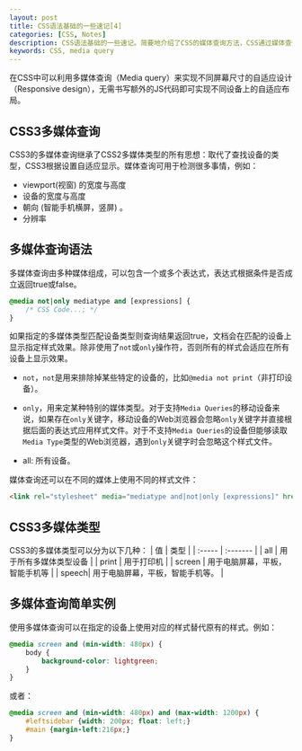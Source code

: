```yaml
---
layout: post
title: CSS语法基础的一些速记[4]
categories: [CSS, Notes]
description: CSS语法基础的一些速记。简要地介绍了CSS的媒体查询方法，CSS通过媒体查询可以实现自适应设计（Responsive Design）。
keywords: CSS, media query
---
```


在CSS中可以利用多媒体查询（Media query）来实现不同屏幕尺寸的自适应设计（Responsive design），无需书写额外的JS代码即可实现不同设备上的自适应布局。

## CSS3多媒体查询 

CSS3的多媒体查询继承了CSS2多媒体类型的所有思想：取代了查找设备的类型，CSS3根据设置自适应显示。媒体查询可用于检测很多事情，例如：

- viewport(视窗) 的宽度与高度
- 设备的宽度与高度
- 朝向 (智能手机横屏，竖屏) 。
- 分辨率

## 多媒体查询语法

多媒体查询由多种媒体组成，可以包含一个或多个表达式，表达式根据条件是否成立返回true或false。

```css
@media not|only mediatype and [expressions] {
    /* CSS Code...; */
}
```

如果指定的多媒体类型匹配设备类型则查询结果返回true，文档会在匹配的设备上显示指定样式效果。除非使用了`not`或`only`操作符，否则所有的样式会适应在所有设备上显示效果。

- `not`，`not`是用来排除掉某些特定的设备的，比如`@media not print`（非打印设备）。

- `only`，用来定某种特别的媒体类型。对于支持`Media Queries`的移动设备来说，如果存在`only`关键字，移动设备的Web浏览器会忽略`only`关键字并直接根据后面的表达式应用样式文件。对于不支持`Media Queries`的设备但能够读取`Media Type`类型的Web浏览器，遇到`only`关键字时会忽略这个样式文件。

- all: 所有设备。

媒体查询还可以在不同的媒体上使用不同的样式文件：

```html
<link rel="stylesheet" media="mediatype and|not|only [expressions]" href="print.css">
```

## CSS3多媒体类型

CSS3的多媒体类型可以分为以下几种：
| 值 | 类型 |
| :----- | :------- |
| all | 用于所有多媒体类型设备 |
| print | 用于打印机 |
| screen | 用于电脑屏幕，平板，智能手机等 |
| speech| 用于电脑屏幕，平板，智能手机等。 |

## 多媒体查询简单实例

使用多媒体查询可以在指定的设备上使用对应的样式替代原有的样式。例如：

```css
@media screen and (min-width: 480px) {
    body {
        background-color: lightgreen;
    }
}
```

或者：

```css
@media screen and (min-width: 480px) and (max-width: 1200px) {
    #leftsidebar {width: 200px; float: left;}
    #main {margin-left:216px;}
}
```
